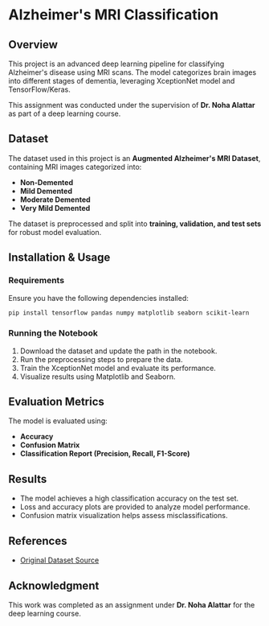 # Alzheimer's MRI Classification

## Overview
This project is an advanced deep learning pipeline for classifying Alzheimer's disease using MRI scans. The model categorizes brain images into different stages of dementia, leveraging XceptionNet model and TensorFlow/Keras.

This assignment was conducted under the supervision of **Dr. Noha Alattar** as part of a deep learning course.

## Dataset
The dataset used in this project is an **Augmented Alzheimer's MRI Dataset**, containing MRI images categorized into:
- **Non-Demented**
- **Mild Demented**
- **Moderate Demented**
- **Very Mild Demented**

The dataset is preprocessed and split into **training, validation, and test sets** for robust model evaluation.

## Installation & Usage
### Requirements
Ensure you have the following dependencies installed:
```bash
pip install tensorflow pandas numpy matplotlib seaborn scikit-learn
```

### Running the Notebook
1. Download the dataset and update the path in the notebook.
2. Run the preprocessing steps to prepare the data.
3. Train the XceptionNet model and evaluate its performance.
4. Visualize results using Matplotlib and Seaborn.

## Evaluation Metrics
The model is evaluated using:
- **Accuracy**
- **Confusion Matrix**
- **Classification Report (Precision, Recall, F1-Score)**

## Results
- The model achieves a high classification accuracy on the test set.
- Loss and accuracy plots are provided to analyze model performance.
- Confusion matrix visualization helps assess misclassifications.

## References
- [Original Dataset Source](https://www.kaggle.com/datasets/uraninjo/augmented-alzheimer-mri-dataset)

## Acknowledgment
This work was completed as an assignment under **Dr. Noha Alattar** for the deep learning course.

